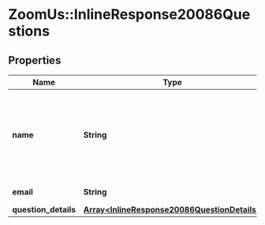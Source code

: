 # ZoomUs::InlineResponse20086Questions

## Properties
Name | Type | Description | Notes
------------ | ------------- | ------------- | -------------
**name** | **String** | Name of the user. If \&quot;anonymous\&quot; option is enabled for the Q&amp;A, the participant&#39;s  information will be kept anonymous and the value of &#x60;name&#x60; field will be \&quot;Anonymous Attendee\&quot;. | [optional] 
**email** | **String** | Email address of the user. | [optional] 
**question_details** | [**Array&lt;InlineResponse20086QuestionDetails&gt;**](InlineResponse20086QuestionDetails.md) |  | [optional] 


